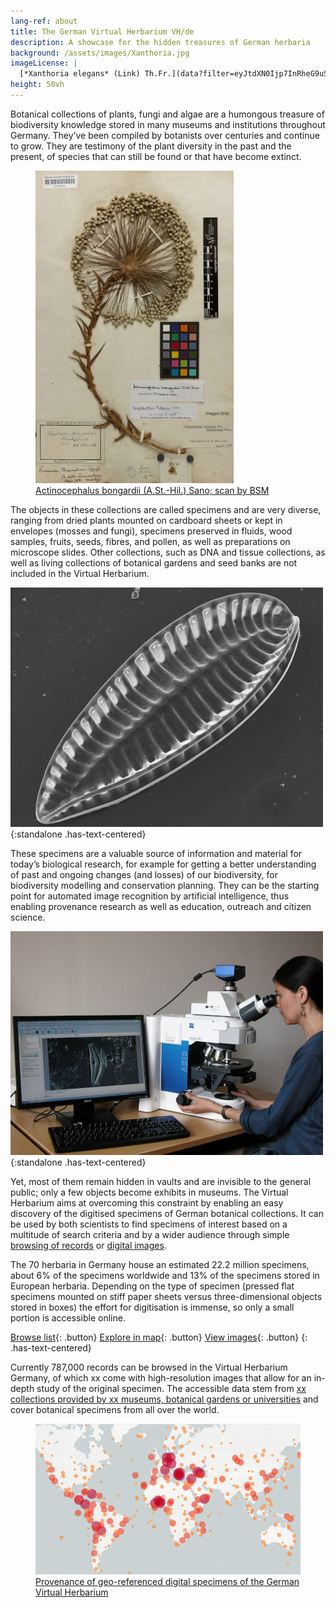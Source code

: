 ```yaml
---
lang-ref: about
title: The German Virtual Herbarium VH/de
description: A showcase for the hidden treasures of German herbaria
background: /assets/images/Xanthoria.jpg
imageLicense: |
  [*Xanthoria elegans* (Link) Th.Fr.](data?filter=eyJtdXN0Ijp7InRheG9uS2V5IjpbMjYwOTk2N119fQ&view=TABLE) by [Dr. Robert Lücking, BGBM](https://www.bgbm.org/en/staff/dr-robert-lucking)
height: 50vh
---
```


Botanical collections of plants, fungi and algae are a humongous treasure of biodiversity knowledge stored in many museums and institutions throughout Germany. They’ve been compiled by botanists over centuries and continue to grow. They are testimony of the plant diversity in the past and the present, of species that can still be found or that have become extinct.

<figure class="has-text-centered">
	<a href="/data?entity=2981268752&filter=eyJtdXN0Ijp7InRheG9uS2V5IjpbNTI4NzQyNV19fQ&view=TABLE">
		<img src="/assets/images/Actinocephalus_bongardii.jpg" alt="Image of Actinocephalus bongardii" />
		<figcaption>Actinocephalus bongardii (A.St.-Hil.) Sano; scan by BSM</figcaption>
	</a>
</figure>
 
The objects in these collections are called specimens and are very diverse, ranging from dried plants mounted on cardboard sheets or kept in envelopes (mosses and fungi), specimens preserved in fluids, wood samples, fruits, seeds, fibres, and pollen, as well as preparations on microscope slides. Other collections, such as DNA and tissue collections, as well as  living collections of botanical gardens and seed banks are not included in the Virtual Herbarium.

![Iconella splendida Ehrenb., scanning electron microscope image, photo by RG Diatomeen, Bo Berlin](/assets/images/Iconella_splendida.jpg){:standalone .has-text-centered}

These specimens are a valuable source of information and material for today’s biological research, for example for getting a better understanding of past and ongoing changes (and losses) of our biodiversity, for biodiversity modelling and conservation planning. They can be the starting point for automated image recognition by artificial intelligence, thus enabling provenance research as well as education, outreach and citizen science.

![Researcher working on a light microscope, photo by RG Diatomeen, Bo Berlin](/assets/images/Nelida_Abarca.jpg){:standalone .has-text-centered}

Yet, most of them remain hidden in vaults and are invisible to the general public; only a few objects become exhibits in museums. The Virtual Herbarium aims at overcoming this constraint by enabling an easy discovery of the digitised specimens of German botanical collections. It can be used by both scientists to find specimens of interest based on a multitude of search criteria and by a wider audience through simple [browsing of records](/data) or [digital images](/data?view=GALLERY).

The 70 herbaria in Germany house an estimated 22.2 million specimens, about 6% of the specimens worldwide and 13% of the specimens stored in European herbaria. Depending on the type of specimen (pressed flat specimens mounted on stiff paper sheets versus three-dimensional objects stored in boxes) the effort for digitisation is immense, so only a small portion is accessible online.

[Browse list](/data?view=TABLE){: .button} [Explore in map](/data?view=MAP){: .button} [View images](/data?view=GALLERY){: .button}
{: .has-text-centered}

Currently <span data-ajax-url="https://api.gbif.org/v1/occurrence/search?networkKey=3aee7756-565e-4dc5-b22c-f997fbd7105c&limit=0">787,000</span> records can be browsed in the Virtual Herbarium Germany, of which <span data-ajax-url="https://api.gbif.org/v1/occurrence/search?mediaType=StillImage&networkKey=3aee7756-565e-4dc5-b22c-f997fbd7105c&limit=0">xx</span> come with high-resolution images that allow for an in-depth study of the original specimen. The accessible data stem from [<span data-ajax-url="https://api.gbif.org/v1/network/3aee7756-565e-4dc5-b22c-f997fbd7105c/constituents?limit=0">xx</span> collections provided by <span data-ajax-url="https://api.gbif.org/v1/network/3aee7756-565e-4dc5-b22c-f997fbd7105c/organization?limit=0">xx</span> museums, botanical gardens or universities](/data?view=DATASETS) and cover botanical specimens from all over the world.

<figure class="has-text-centered">
	<a href="/data?view=MAP">
		<img src="/assets/images/map.png" />
		<figcaption>Provenance of geo-referenced digital specimens of the German Virtual Herbarium</figcaption>
	</a>
</figure>
